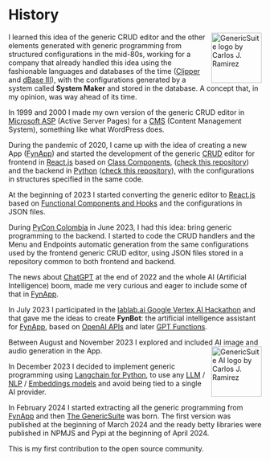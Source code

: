 # History
<img 
    align="right"
    width="100"
    height="100"
    src="../images/gs_logo_circle.svg"
    title="GenericSuite logo by Carlos J. Ramirez"
/>

I learned this idea of the generic CRUD editor and the other elements generated with generic programming from structured configurations in the mid-80s, working for a company that already handled this idea using the fashionable languages and databases of the time ([Clipper](https://en.wikipedia.org/wiki/Clipper_(programming_language)) and [dBase III](https://en.wikipedia.org/wiki/DBase)), with the configurations generated by a system called **System Maker** and stored in the database. A concept that, in my opinion, was way ahead of its time.

In 1999 and 2000 I made my own version of the generic CRUD editor in [Microsoft ASP](https://en.wikipedia.org/wiki/Active_Server_Pages) (Active Server Pages) for a [CMS](https://en.wikipedia.org/wiki/Content_management_system) (Content Management System), something like what WordPress does.

During the pandemic of 2020, I came up with the idea of creating a new App ([FynApp](https://www.carlosjramirez.com/en/fynapp-an-app-to-achieve-calorie-deficit/)) and started the development of the generic [CRUD](https://react.dev/) editor for frontend in [React.js](https://react.dev/) based on [Class Components](https://react.dev/reference/react/Component#defining-a-class-component), ([check this repository](https://github.com/tomkat-cr/fynapp_frontend)) and the backend in [Python](https://www.python.org/) ([check this repository](https://github.com/tomkat-cr/fynapp_backend)), with the configurations in structures specified in the same code.

At the beginning of 2023 I started converting the generic editor to [React.js](https://react.dev/) based on [Functional Components and Hooks](https://react.dev/reference/react/hooks) and the configurations in JSON files.

During [PyCon Colombia](https://2023.pycon.co/) in June 2023, I had this idea: bring generic programming to the backend. I started to code the CRUD handlers and the Menu and Endpoints automatic generation from the same configurations used by the frontend generic CRUD editor, using JSON files stored in a repository common to both frontend and backend.

The news about [ChatGPT](https://chat.openai.com/) at the end of 2022 and the whole AI (Artificial Intelligence) boom, made me very curious and eager to include some of that in [FynApp](https://www.carlosjramirez.com/en/fynapp-an-app-to-achieve-calorie-deficit/).

In July 2023 I participated in the [lablab.ai Google Vertex AI Hackathon](https://lablab.ai/event/google-vertex-ai-hackathon) and that gave me the ideas to create **FynBot**: the artificial intelligence assistant for [FynApp](https://app-demo.fynapp.com), based on [OpenAI APIs](https://platform.openai.com/docs/api-reference) and later [GPT Functions](https://platform.openai.com/docs/guides/function-calling).

Between August and November 2023 I explored and included AI image and audio generation in the App.
<img 
    align="right"
    width="100"
    height="100"
    src="../images/gs_ai_logo_circle.svg"
    title="GenericSuite AI logo by Carlos J. Ramirez"
/>

In December 2023 I decided to implement generic programming using [Langchain for Python](https://python.langchain.com/), to use any [LLM](https://en.wikipedia.org/wiki/Large_language_model) / [NLP](https://en.wikipedia.org/wiki/Natural_language_processing) / [Embeddings models](https://en.wikipedia.org/wiki/Word_embedding) and avoid being tied to a single AI provider.

In February 2024 I started extracting all the generic programming from [FynApp](https://www.carlosjramirez.com/en/fynapp-an-app-to-achieve-calorie-deficit/) and then [The GenericSuite](https://genericsuite.carlosjramirez.com) was born. The first version was published at the beginning of March 2024 and the ready betty libraries were published in NPMJS and Pypi at the beginning of April 2024.

This is my first contribution to the open source community.

